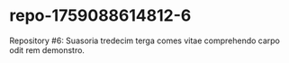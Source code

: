 # repo-1759088614812-6
Repository #6: Suasoria tredecim terga comes vitae comprehendo carpo odit rem demonstro.
